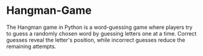# Hangman-Game
The Hangman game in Python is a word-guessing game where players try to guess a randomly chosen word by guessing letters one at a time. Correct guesses reveal the letter's position, while incorrect guesses reduce the remaining attempts.
